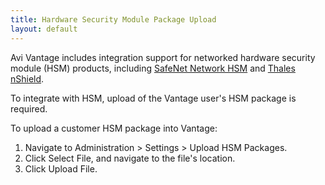 ```yaml
---
title: Hardware Security Module Package Upload
layout: default
---
```

Avi Vantage includes integration support for networked hardware security module (HSM) products, including <a href="/avi-vantage-integration-with-safenet-network-hsm">SafeNet Network HSM</a> and <a href="/docs/16.2.2/thales-nshield-integration-2">Thales nShield</a>.

To integrate with HSM, upload of the Vantage user's HSM package is required.

To upload a customer HSM package into Vantage:
<ol> 
 <li>Navigate to Administration &gt; Settings &gt; Upload HSM Packages.</li> 
 <li>Click Select File, and navigate to the file's location.</li> 
 <li>Click Upload File.</li> 
</ol> 